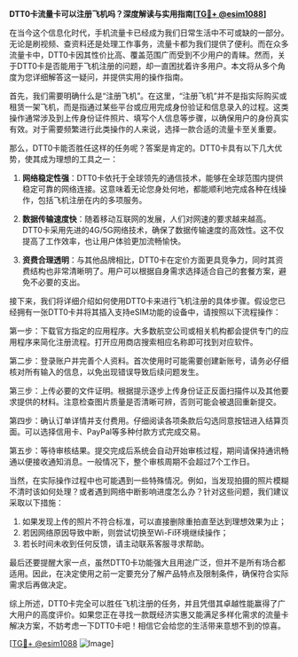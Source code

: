**DTT0卡流量卡可以注册飞机吗？深度解读与实用指南[[TG💪+ @esim1088](https://t.me/s/esim1088)]**

在当今这个信息化时代，手机流量卡已经成为我们日常生活中不可或缺的一部分。无论是刷视频、查资料还是处理工作事务，流量卡都为我们提供了便利。而在众多流量卡中，DTT0卡因其性价比高、覆盖范围广而受到不少用户的青睐。然而，关于DTT0卡是否能用于飞机注册的问题，却一直困扰着许多用户。本文将从多个角度为您详细解答这一疑问，并提供实用的操作指南。

首先，我们需要明确什么是“注册飞机”。在这里，“注册飞机”并不是指实际购买或租赁一架飞机，而是指通过某些平台或应用完成身份验证和信息录入的过程。这类操作通常涉及到上传身份证件照片、填写个人信息等步骤，以确保用户的身份真实有效。对于需要频繁进行此类操作的人来说，选择一款合适的流量卡至关重要。

那么，DTT0卡能否胜任这样的任务呢？答案是肯定的。DTT0卡具有以下几大优势，使其成为理想的工具之一：

1. **网络稳定性强**：DTT0卡依托于全球领先的通信技术，能够在全球范围内提供稳定可靠的网络连接。这意味着无论您身处何地，都能顺利地完成各种在线操作，包括飞机注册在内的多项服务。

2. **数据传输速度快**：随着移动互联网的发展，人们对网速的要求越来越高。DTT0卡采用先进的4G/5G网络技术，确保了数据传输速度的高效性。这不仅提高了工作效率，也让用户体验更加流畅愉快。

3. **资费合理透明**：与其他品牌相比，DTT0卡在定价方面更具竞争力，同时其资费结构也非常清晰明了。用户可以根据自身需求选择适合自己的套餐方案，避免不必要的支出。

接下来，我们将详细介绍如何使用DTT0卡来进行飞机注册的具体步骤。假设您已经拥有一张DTT0卡并将其插入支持eSIM功能的设备中，请按照以下流程操作：

第一步：下载官方指定的应用程序。大多数航空公司或相关机构都会提供专门的应用程序来简化注册流程。打开应用商店搜索相应名称即可找到对应软件。

第二步：登录账户并完善个人资料。首次使用时可能需要创建新账号，请务必仔细核对所有输入的信息，以免出现错误导致后续问题发生。

第三步：上传必要的文件证明。根据提示逐步上传身份证正反面扫描件以及其他要求提供的材料。注意检查图片质量是否清晰可辨，否则可能会被退回重新提交。

第四步：确认订单详情并支付费用。仔细阅读各项条款后勾选同意按钮进入结算页面。可以选择信用卡、PayPal等多种付款方式完成交易。

第五步：等待审核结果。提交完成后系统会自动开始审核过程，期间请保持通讯畅通以便接收通知消息。一般情况下，整个审核周期不会超过7个工作日。

当然，在实际操作过程中也可能遇到一些特殊情况。例如，当发现拍摄的照片模糊不清时该如何处理？或者遇到网络中断影响进度怎么办？针对这些问题，我们建议采取以下措施：

1. 如果发现上传的照片不符合标准，可以直接删除重拍直至达到理想效果为止；
2. 若因网络原因导致中断，则尝试切换至Wi-Fi环境继续操作；
3. 若长时间未收到任何反馈，请主动联系客服寻求帮助。

最后还要提醒大家一点，虽然DTT0卡功能强大且用途广泛，但并不是所有场合都适用。因此，在决定使用之前一定要充分了解产品特点及限制条件，确保符合实际需求后再做决定。

综上所述，DTT0卡完全可以胜任飞机注册的任务，并且凭借其卓越性能赢得了广大用户的高度评价。如果您正在寻找一款既经济实惠又能满足多样化需求的流量卡解决方案，不妨考虑一下DTT0卡吧！相信它会给您的生活带来意想不到的惊喜。

[[TG💪+ @esim1088](https://t.me/s/esim1088) ![Image](https://i.postimg.cc/4NQfJmqS/Snipaste-2025-05-13-00-14-12.png)]